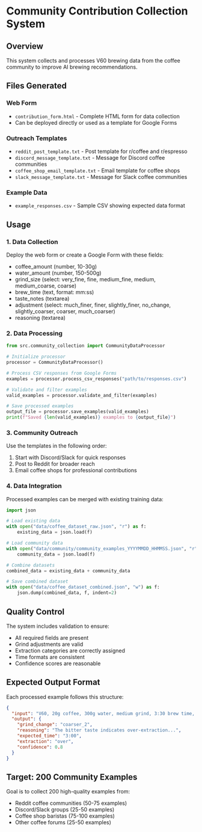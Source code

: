 # Community Contribution Collection System

## Overview
This system collects and processes V60 brewing data from the coffee community to improve AI brewing recommendations.

## Files Generated

### Web Form
- `contribution_form.html` - Complete HTML form for data collection
- Can be deployed directly or used as a template for Google Forms

### Outreach Templates
- `reddit_post_template.txt` - Post template for r/coffee and r/espresso
- `discord_message_template.txt` - Message for Discord coffee communities
- `coffee_shop_email_template.txt` - Email template for coffee shops
- `slack_message_template.txt` - Message for Slack coffee communities

### Example Data
- `example_responses.csv` - Sample CSV showing expected data format

## Usage

### 1. Data Collection
Deploy the web form or create a Google Form with these fields:
- coffee_amount (number, 10-30g)
- water_amount (number, 150-500g)
- grind_size (select: very_fine, fine, medium_fine, medium, medium_coarse, coarse)
- brew_time (text, format: mm:ss)
- taste_notes (textarea)
- adjustment (select: much_finer, finer, slightly_finer, no_change, slightly_coarser, coarser, much_coarser)
- reasoning (textarea)

### 2. Data Processing
```python
from src.community_collection import CommunityDataProcessor

# Initialize processor
processor = CommunityDataProcessor()

# Process CSV responses from Google Forms
examples = processor.process_csv_responses("path/to/responses.csv")

# Validate and filter examples
valid_examples = processor.validate_and_filter(examples)

# Save processed examples
output_file = processor.save_examples(valid_examples)
print(f"Saved {len(valid_examples)} examples to {output_file}")
```

### 3. Community Outreach
Use the templates in the following order:
1. Start with Discord/Slack for quick responses
2. Post to Reddit for broader reach
3. Email coffee shops for professional contributions

### 4. Data Integration
Processed examples can be merged with existing training data:
```python
import json

# Load existing data
with open("data/coffee_dataset_raw.json", "r") as f:
    existing_data = json.load(f)

# Load community data
with open("data/community/community_examples_YYYYMMDD_HHMMSS.json", "r") as f:
    community_data = json.load(f)

# Combine datasets
combined_data = existing_data + community_data

# Save combined dataset
with open("data/coffee_dataset_combined.json", "w") as f:
    json.dump(combined_data, f, indent=2)
```

## Quality Control
The system includes validation to ensure:
- All required fields are present
- Grind adjustments are valid
- Extraction categories are correctly assigned
- Time formats are consistent
- Confidence scores are reasonable

## Expected Output Format
Each processed example follows this structure:
```json
{
  "input": "V60, 20g coffee, 300g water, medium grind, 3:30 brew time, tastes bitter",
  "output": {
    "grind_change": "coarser_2",
    "reasoning": "The bitter taste indicates over-extraction...",
    "expected_time": "3:00",
    "extraction": "over",
    "confidence": 0.8
  }
}
```

## Target: 200 Community Examples
Goal is to collect 200 high-quality examples from:
- Reddit coffee communities (50-75 examples)
- Discord/Slack groups (25-50 examples)
- Coffee shop baristas (75-100 examples)
- Other coffee forums (25-50 examples)
